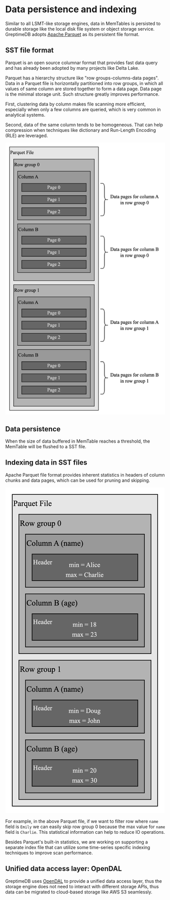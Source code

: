 # Data persistence and indexing

Similar to all LSMT-like storage engines, data in MemTables is persisted to durable storage like the local disk file system or object storage service. GreptimeDB adopts [Apache Parquet][1] as its persistent file format.

## SST file format

Parquet is an open source columnar format that provides fast data query and has already been adopted by many projects like Delta Lake.

Parquet has a hierarchy structure like "row groups-columns-data pages". Data in a Parquet file is horizontally partitioned into row groups, in which all values of same column are stored together to form a data page. Data page is the minimal storage unit. Such structure greatly improves performance.

First, clustering data by column makes file scanning more efficient, especially when only a few columns are queried, which is very common in analytical systems.

Second, data of the same column tends to be homogeneous. That can help compression when techniques like dictionary and Run-Length Encoding (RLE) are leveraged.

![Parquet file format](../../public/parquet-file-format.png)

## Data persistence

When the size of data buffered in MemTable reaches a threshold, the MemTable will be flushed to a SST file.

## Indexing data in SST files

Apache Parquet file format provides inherent statistics in headers of column chunks and data pages, which can be used for pruning and skipping.

![Column chunk header](../../public/column-chunk-header.png)

For example, in the above Parquet file, if we want to filter row where `name` field is `Emily` we can easily skip row group 0 because the max value for `name` field is `Charlie`. This statistical information can help to reduce IO operations.

Besides Parquet's built-in statistics, we are working on supporting a separate index file that can utilize some time-series specific indexing techniques to improve scan performance.

## Unified data access layer: OpenDAL

GreptimeDB uses [OpenDAL][2] to provide a unified data access layer, thus the storage engine does not need to interact with different storage APIs, thus data can be migrated to cloud-based storage like AWS S3 seamlessly.

[1]: <https://parquet.apache.org>
[2]: <https://github.com/datafuselabs/opendal>
